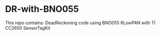 # DR-with-BNO055
This repo contains:
DeadReckoning code using BNO055
6LowPAN with TI CC2650 SensorTagKit

